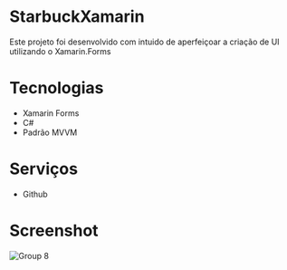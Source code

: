 # StarbuckXamarin

Este projeto foi desenvolvido com intuido de aperfeiçoar a criação de UI utilizando o Xamarin.Forms

# Tecnologias

- Xamarin Forms
- C#
- Padrão MVVM

# Serviços

- Github

# Screenshot

![Group 8](https://github.com/SgCafe/StarbuckXamarin/assets/105067158/deb398d6-accb-4b62-838a-524789cf3b5d)
